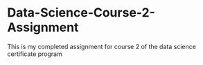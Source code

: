 # Data-Science-Course-2-Assignment
This is my completed assignment for course 2 of the data science certificate program
